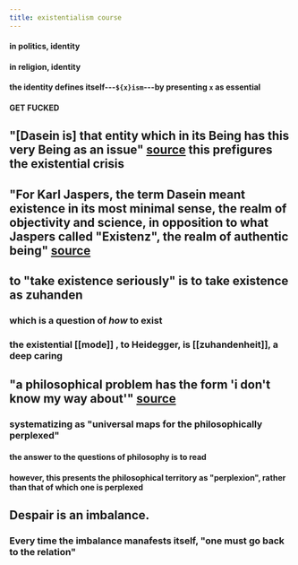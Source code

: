 ```yaml
---
title: existentialism course
---
```

#### in politics, identity
#### in religion, identity
#### the identity defines itself---`${x}ism`---by presenting `x` as essential
#### **GET FUCKED**
## "[Dasein is] that entity which in its Being has this very Being as an issue" [source](https://en.wikipedia.org/wiki/Dasein) this prefigures the existential crisis
## "For Karl Jaspers, the term Dasein meant existence in its most minimal sense, the realm of objectivity and science, in opposition to what Jaspers called "Existenz", the realm of authentic being" [source](https://en.wikipedia.org/wiki/Dasein#Karl_Jaspers'_Dasein_and_Existenz)
## to "take existence seriously" is to take existence as zuhanden
### which is a question of *how* to exist
### the existential [[mode]] , to Heidegger, is [[zuhandenheit]], a deep caring
## "a philosophical problem has the form 'i don't know my way about'" [source](https://www.brainyquote.com/topics/philosophical-problem-quotes)
### systematizing as "universal maps for the philosophically perplexed"
#### the answer to the questions of philosophy is to read
#### however, this presents the philosophical territory as "perplexion", rather than that of which one is perplexed
## Despair is an imbalance.
### Every time the imbalance manafests itself, "one must go back to the relation"
